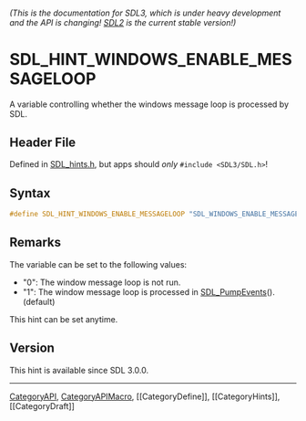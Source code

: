 ###### (This is the documentation for SDL3, which is under heavy development and the API is changing! [SDL2](https://wiki.libsdl.org/SDL2/) is the current stable version!)
# SDL_HINT_WINDOWS_ENABLE_MESSAGELOOP

A variable controlling whether the windows message loop is processed by SDL.

## Header File

Defined in [SDL_hints.h](https://github.com/libsdl-org/SDL/blob/main/include/SDL3/SDL_hints.h), but apps should _only_ `#include <SDL3/SDL.h>`!

## Syntax

```c
#define SDL_HINT_WINDOWS_ENABLE_MESSAGELOOP "SDL_WINDOWS_ENABLE_MESSAGELOOP"
```

## Remarks

The variable can be set to the following values:

- "0": The window message loop is not run.
- "1": The window message loop is processed in
  [SDL_PumpEvents](SDL_PumpEvents)(). (default)

This hint can be set anytime.

## Version

This hint is available since SDL 3.0.0.

----
[CategoryAPI](CategoryAPI), [CategoryAPIMacro](CategoryAPIMacro), [[CategoryDefine]], [[CategoryHints]], [[CategoryDraft]]
<!-- #See the Style Guide for instructions on editing the footer. -->


